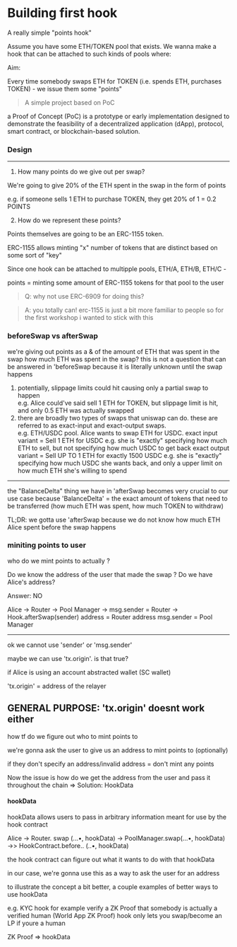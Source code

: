 # Building first hook 

A really simple "points hook"

Assume you have some ETH/TOKEN pool that exists. We wanna make a hook that can be attached to such kinds of pools where:

Aim: 

Every time somebody swaps ETH for TOKEN (i.e. spends ETH, purchases TOKEN) - we issue them some "points"

> A simple project based on PoC

a Proof of Concept (PoC) is a prototype or early implementation designed to demonstrate the feasibility of a decentralized application (dApp), protocol, smart contract, or blockchain-based solution.

### Design 
---
1. How many points do we give out per swap?

We're going to give 20% of the ETH spent in the swap in the form of points

e.g. if someone sells 1 ETH to purchase TOKEN, they get 20% of 1 = 0.2 POINTS

2. How do we represent these points?

Points themselves are going to be an ERC-1155 token.

ERC-1155 allows minting "x" number of tokens that are distinct based on some sort of "key"

Since one hook can be attached to multipple pools, ETH/A, ETH/B, ETH/C -

points = minting some amount of ERC-1155 tokens for that pool to the user
> Q: why not use ERC-6909 for doing this?

> A: you totally can! erc-1155 is just a bit more familiar to people so for the first workshop i wanted to stick with this

### beforeSwap vs afterSwap

we're giving out points as a & of the amount of ETH that was spent in the swap
how much ETH was spent in the swap?
this is not a question that can be answered in 'beforeSwap because it is literally unknown until the swap happens

1. potentially, slippage limits could hit causing only a partial swap to happen           
e.g. Alice could've said sell 1 ETH for TOKEN, but slippage limit is hit, and only 0.5 ETH was actually swapped
2. there are broadly two types of swaps that uniswap can do. these are referred to as exact-input and exact-output swaps.         
e.g. ETH/USDC pool. Alice wants to swap ETH for USDC.
exact input variant = Sell 1 ETH for USDC
e.g. she is "exactly" specifying how much ETH to sell, but not specifying how much USDC to get back
exact output variant = Sell UP TO 1 ETH for exactly 1500 USDC
e.g. she is "exactly" specifying how much USDC she wants back, and only a upper limit on how much ETH she's willing to spend

---
the "BalanceDelta" thing we have in 'afterSwap becomes very crucial to our use case
because 'BalanceDelta' = the exact amount of tokens that need to be transferred (how much ETH was spent, how much TOKEN to withdraw)


TL;DR: we gotta use 'afterSwap because we do not know how much ETH Alice spent before the swap happens

### miniting points to user 

who do we mint points to actually ?

Do we know the address of the user that made the swap ?
Do we have Alice's address?

Answer:  NO

Alice -> Router -> Pool Manager
                -> msg.sender = Router
                        -> Hook.afterSwap(sender)
                        address = Router address
                        msg.sender = Pool Manager

---

ok we cannot use 'sender' or 'msg.sender'

maybe we can use 'tx.origin'. is that true?

if Alice is using an account abstracted wallet (SC wallet)

'tx.origin' = address of the relayer

GENERAL PURPOSE: 'tx.origin' doesnt work either
--- 

how tf do we figure out who to mint points to

we're gonna ask the user to give us an address to mint points to (optionally)

if they don't specify an address/invalid address = don't mint any points

Now the issue is how do we get the address from the user and pass it throughout the chain => Solution: HookData

#### hookData

hookData allows users to pass in arbitrary information meant for use by the hook contract

Alice → Router. swap (...•, hookData) -> PoolManager.swap(...•, hookData) →> HookContract.before.. (..•, hookData)

the hook contract can figure out what it wants to do with that hookData

in our case, we're gonna use this as a way to ask the user for an address

to illustrate the concept a bit better, a couple examples of better ways to use hookData

e.g. KYC hook for example
verify a ZK Proof that somebody is actually a verified human (World App ZK Proof)
hook only lets you swap/become an LP if youre a human

ZK Proof => hookData